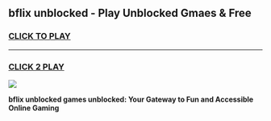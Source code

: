 
## bflix unblocked - Play Unblocked Gmaes & Free
<h3>
<a href="https://news.freeplayer.one?title=bflix_unblocked&ref=16F">CLICK TO PLAY</a></h3>
<hr>

<h3>
<a href="https://news.freeplayer.one?title=bflix_unblocked&ref=16F">CLICK 2 PLAY</a>
  
</h3>

<a href="https://news.freeplayer.one?title=bflix_unblocked&ref=16F/"><img src="https://clearcache.store/games.png"></a>


**bflix unblocked games unblocked: Your Gateway to Fun and Accessible Online Gaming**
